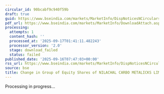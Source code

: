 ```yaml
---
circular_id: 90bcabf9c940f59b
draft: true
guid: https://www.bseindia.com/markets/MarketInfo/DispNoticesNCirculars.aspx?Noticeid={D5AED5E6-45AF-4263-9F75-691B441B964B}&noticeno=20250916-6&dt=09/16/2025&icount=6&totcount=79&flag=0
pdf_url: https://www.bseindia.com/markets/MarketInfo/DownloadAttach.aspx?id=20250916-6&attachedId=
processing:
  attempts: 1
  content_hash: ''
  processed_at: '2025-09-17T01:41:11.482243'
  processor_version: '2.0'
  stage: download_failed
  status: failed
published_date: '2025-09-16T07:47:03+00:00'
rss_url: https://www.bseindia.com/markets/MarketInfo/DispNoticesNCirculars.aspx?Noticeid={D5AED5E6-45AF-4263-9F75-691B441B964B}&noticeno=20250916-6&dt=09/16/2025&icount=6&totcount=79&flag=0
source: bse
title: Change in Group of Equity Shares of NILACHAL CARBO METALICKS LIMITED
---
```


Processing in progress...